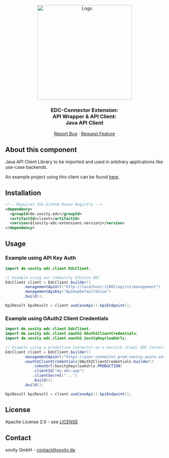 <!-- PROJECT LOGO -->
<br />
<div align="center">
  <a href="https://github.com/sovity/edc-extensions">
    <img src="https://raw.githubusercontent.com/sovity/edc-ui/main/src/assets/images/sovity_logo.svg" alt="Logo" width="300">
  </a>

<h3 align="center">EDC-Connector Extension:<br />API Wrapper &amp; API Client:<br />Java API Client</h3>

  <p align="center">
    <a href="https://github.com/sovity/edc-extensions/issues/new?template=bug_report.md">Report Bug</a>
    ·
    <a href="https://github.com/sovity/edc-extensions/issues/new?template=feature_request.md">Request Feature</a>
  </p>
</div>

## About this component

Java API Client Library to be imported and used in arbitrary applications like use-case backends.

An example project using this client can be found [here](../client-example).

## Installation

```xml
<!-- Requires the GitHub Maven Registry -->
<dependency>
  <groupId>de.sovity.edc</groupId>
  <artifactId>client</artifactId>
  <version>${sovity-edc-extensions.version}</version>
</dependency>
```

## Usage

### Example using API Key Auth

```java
import de.sovity.edc.client.EdcClient;

// Example using our Community Edition EDC
EdcClient client = EdcClient.builder()
        .managementApiUrl("http://localhost:11002/api/v1/management")
        .managementApiKey("ApiKeyDefaultValue")
        .build();

KpiResult kpiResult = client.useCaseApi().kpiEndpoint();
```

### Example using OAuth2 Client Credentials

```java
import de.sovity.edc.client.EdcClient;
import de.sovity.edc.client.oauth2.OAuth2ClientCredentials;
import de.sovity.edc.client.oauth2.SovityKeycloakUrls;

// Example using a productive Connector-as-a-Service (CaaS) EDC Connector
EdcClient client = EdcClient.builder()
        .managementApiUrl("https://your-connector.prod-sovity.azure.sovity.io/control/data")
        .oauth2ClientCredentials(OAuth2ClientCredentials.builder()
            .tokenUrl(SovityKeycloakUrls.PRODUCTION)
            .clientId("my-edc-app")
            .clientSecret("...")
            .build())
        .build();

KpiResult kpiResult = client.useCaseApi().kpiEndpoint();
```

## License

Apache License 2.0 - see [LICENSE](../../LICENSE)

## Contact

sovity GmbH - contact@sovity.de
